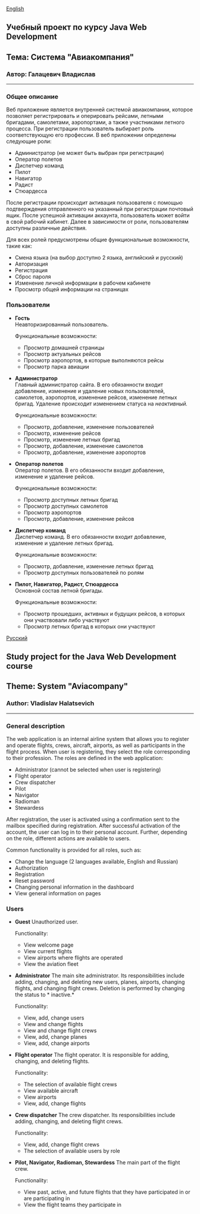 [English](#english)
## Учебный проект по курсу Java Web Development<a name="русский"></a>
## Тема: Система "Авиакомпания"
### Автор: Галацевич Владислав
---
### Общее описание

  Веб приложение является внутренней системой авиакомпании, которое позволяет регистрировать и оперировать рейсами, 
  летными бригадами, самолетами, аэропортами, а также участниками летного процесса.
  При регистрации пользователь выбирает роль соответствующую его профессии.
  В веб приложении определены следующие роли: 
  * Администратор (не может быть выбран при регистрации)
  * Оператор полетов
  * Диспетчер команд
  * Пилот
  * Навигатор
  * Радист
  * Стюардесса
  
  После регистрации происходит активация пользователя с помощью подтверждения отправленного на указанный при регистрации почтовый ящик.
  После успешной активации аккаунта, пользователь может войти в свой рабочий кабинет.
  Далее в зависимости от роли, пользователям доступны различные действия.
  
  Для всех ролей предусмотрены общие функциональные возможности, такие как:
   * Смена языка (на выбор доступно 2 языка, английский и русский) 
   * Авторизация
   * Регистрация
   * Сброс пароля
   * Изменение личной информации в рабочем кабинете
   * Просмотр общей информации на страницах
### Пользователи 

* **Гость**  
  Неавторизированный пользователь.
    
  Функциональные возможности:
    * Просмотр домашней страницы
    * Просмотр актуальных рейсов
    * Просмотр аэропортов, в которые выполняются рейсы
    * Просмотр парка авиации
  
* **Администратор**  
  Главный администратор сайта. В его обязанности входит добавление, изменение и удаление новых пользователей, самолетов,
  аэропортов, изменение рейсов, изменение летных бригад. Удаление происходит изменением статуса на *неактивный.*
  
  Функциональные возможности:
   * Просмотр, добавление, изменение пользователей
   * Просмотр, изменение рейсов
   * Просмотр, изменение летных бригад
   * Просмотр, добавление, изменение самолетов
   * Просмотр, добавление, изменение аэропортов
    
* **Оператор полетов**  
  Оператор полетов. В его обязанности входит добавление, изменение и удаление рейсов.
    
  Функциональные возможности:
   * Просмотр доступных летных бригад
   * Просмотр доступных самолетов
   * Просмотр аэропортов
   * Просмотр, добавление, изменение рейсов
    
* **Диспетчер команд**  
  Диспетчер команд. В его обязанности входит добавление, изменение и удаление летных бригад.
    
  Функциональные возможности:
    * Просмотр, добавление, изменение летных бригад
    * Просмотр доступных пользователей по ролям
   
* **Пилот, Навигатор, Радист, Стюардесса**  
  Основной состав летной бригады.
  
  Функциональные возможности:
    * Просмотр прошедших, активных и будущих рейсов, в которых они участвовали либо участвуют
    * Просмотр летных бригад в которых они участвуют
    
    
[Русский](#русский) 
## Study project for the Java Web Development course<a name="english"></a>
## Theme: System "Aviacompany"
### Author: Vladislav Halatsevich
---
### General description

  The web application is an internal airline system that allows you to register and operate flights,
  crews, aircraft, airports, as well as participants in the flight process.
  When user is registering, they select the role corresponding to their profession.
  The roles are defined in the web application:
  * Administrator (cannot be selected when user is registering)
  * Flight operator
  * Crew dispatcher 
  * Pilot
  * Navigator
  * Radioman
  * Stewardess
                    
   After registration, the user is activated using a confirmation sent to the mailbox specified during registration.
   After successful activation of the account, the user can log in to their personal account.
   Further, depending on the role, different actions are available to users.
                    
   Common functionality is provided for all roles, such as:
   * Change the language (2 languages available, English and Russian)
   * Authorization
   * Registration
   * Reset password
   * Changing personal information in the dashboard
   * View general information on pages
### Users
                    
* **Guest**
  Unauthorized user.
                    
  Functionality:
    * View welcome page
    * View current flights
    * View airports where flights are operated
    * View the aviation fleet
                    
* **Administrator**
  The main site administrator. Its responsibilities include adding, changing, and deleting new users, planes,
  airports, changing flights, and changing flight crews. Deletion is performed by changing the status to * inactive.*
                    
  Functionality:
    * View, add, change users
    * View and change flights
    * View and change flight crews
    * View, add, change planes
    * View, add, change airports
                    
* **Flight operator**
  The flight operator. It is responsible for adding, changing, and deleting flights.
                    
  Functionality:
    * The selection of available flight crews
    * View available aircraft
    * View airports
    * View, add, change flights
                    
* **Crew dispatcher**
  The crew dispatcher. Its responsibilities include adding, changing, and deleting flight crews.
                    
  Functionality:
    * View, add, change flight crews
    * The selection of available users by role
                    
* **Pilot, Navigator, Radioman, Stewardess**
  The main part of the flight crew.
                    
  Functionality:
    * View past, active, and future flights that they have participated in or are participating in
    * View the flight teams they participate in
